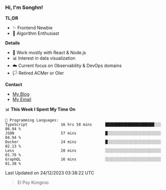 ### Hi, I'm Songhn!

**TL;DR**

- ✨ Frontend Newbie
- 🎈 Algorithm Enthusiast

**Details**

- 🎯 Work mostly with React & Node.js
- 📊 Interest in data visualization
- ☁️ Current focus on Observability & DevOps domains
- 🏳️ Retired ACMer or OIer

**Contact**
- [My Blog](https://blog.songhn.com)
- [My Email](mailto:songhn233@gmail.com)

<!--START_SECTION:waka-->
📊 **This Week I Spent My Time On** 

```text
💬 Programming Languages: 
TypeScript               16 hrs 58 mins      ██████████████████████░░░   86.94 % 
JSON                     57 mins             █░░░░░░░░░░░░░░░░░░░░░░░░   04.94 % 
Docker                   24 mins             █░░░░░░░░░░░░░░░░░░░░░░░░   02.13 % 
Less                     20 mins             ░░░░░░░░░░░░░░░░░░░░░░░░░   01.76 % 
GraphQL                  16 mins             ░░░░░░░░░░░░░░░░░░░░░░░░░   01.38 % 
```


 Last Updated on 24/12/2023 03:38:22 UTC
<!--END_SECTION:waka-->

> El Psy Kongroo
